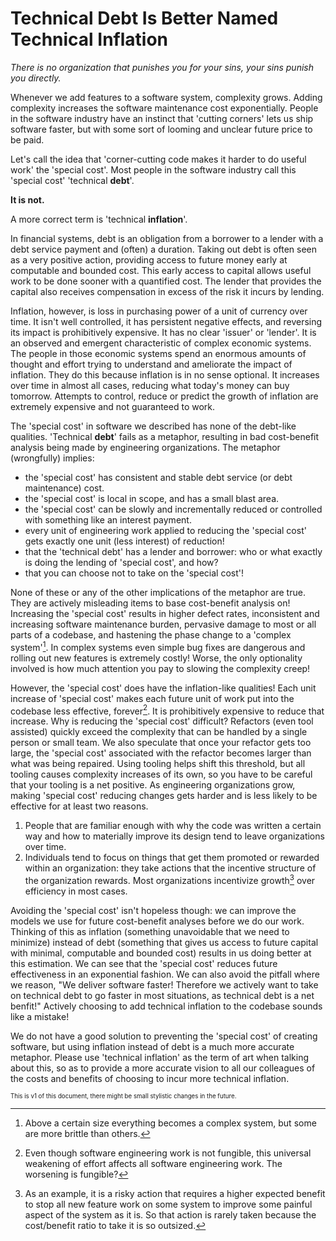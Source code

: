 # Technical Debt Is Better Named Technical Inflation

_There is no organization that punishes you for your sins, your sins punish you directly._

  Whenever we add features to a software system, complexity grows. Adding complexity increases the software maintenance cost exponentially.
  People in the software industry have an instinct that 'cutting corners' lets us ship software faster, but with some sort of looming and unclear future price to be paid.

  Let's call the idea that 'corner-cutting code makes it harder to do useful work' the 'special cost'.  Most people in the software industry call this 'special cost' 'technical __debt__'.

  __It is not.__

  A more correct term is 'technical __inflation__'.

  In financial systems, debt is an obligation from a borrower to a lender with a debt service payment and (often) a duration.  Taking out debt is often seen as a very positive action, providing access to future money early at computable and bounded cost. This early access to capital allows useful work to be done sooner with a quantified cost. The lender that provides the capital also receives compensation in excess of the risk it incurs by lending.

  Inflation, however, is loss in purchasing power of a unit of currency over time. It isn't well controlled, it has persistent negative effects, and reversing its impact is prohibitively expensive.  It has no clear 'issuer' or 'lender'.  It is an observed and emergent characteristic of complex economic systems.  The people in those economic systems spend an enormous amounts of thought and effort trying to understand and ameliorate the impact of inflation.  They do this because inflation is in no sense optional.  It increases over time in almost all cases, reducing what today's money can buy tomorrow.  Attempts to control, reduce or predict the growth of inflation are extremely expensive and not guaranteed to work.

The 'special cost' in software we described has none of the debt-like qualities. 'Technical __debt__' fails as a metaphor, resulting in bad cost-benefit analysis being made by engineering organizations. The metaphor (wrongfully) implies:
  * the 'special cost' has consistent and stable debt service (or debt maintenance) cost.
  * the 'special cost' is local in scope, and has a small blast area.
  * the 'special cost' can be slowly and incrementally reduced or controlled with something like an interest payment.
  * every unit of engineering work applied to reducing the 'special cost' gets exactly one unit (less interest) of reduction!
  * that the 'technical debt' has a lender and borrower: who or what exactly is doing the lending of 'special cost', and how?
  * that you can choose not to take on the 'special cost'!

  None of these or any of the other implications of the metaphor are true. They are actively misleading items to base cost-benefit analysis on! Increasing the 'special cost' results in higher defect rates, inconsistent and increasing software maintenance burden, pervasive damage to most or all parts of a codebase, and hastening the phase change to a 'complex system'[^1].  In complex systems even simple bug fixes are dangerous and rolling out new features is extremely costly! Worse, the only optionality involved is how much attention you pay to slowing the complexity creep!

  However, the 'special cost' does have the inflation-like qualities! Each unit increase of 'special cost' makes each future unit of work put into the codebase less effective, forever[^2]. It is prohibitively expensive to reduce that increase.  Why is reducing the 'special cost' difficult? Refactors (even tool assisted) quickly exceed the complexity that can be handled by a single person or small team.  We also speculate that once your refactor gets too large, the 'special cost' associated with the refactor becomes larger than what was being repaired.  Using tooling helps shift this threshold, but all tooling causes complexity increases of its own, so you have to be careful that your tooling is a net positive. As engineering organizations grow, making 'special cost' reducing changes gets harder and is less likely to be effective for at least two reasons.

1. People that are familiar enough with why the code was written a certain way and how to materially improve its design tend to leave organizations over time.
2. Individuals tend to focus on things that get them promoted or rewarded within an organization: they take actions that the incentive structure of the organization rewards. Most organizations incentivize growth[^3] over efficiency in most cases.

  Avoiding the 'special cost' isn't hopeless though: we can improve the models we use for future cost-benefit analyses before we do our work. Thinking of this as inflation (something unavoidable that we need to minimize) instead of debt (something that gives us access to future capital with minimal, computable and bounded cost) results in us doing better at this estimation.  We can see that the 'special cost' reduces future effectiveness in an exponential fashion. We can also avoid the pitfall where we reason, "We deliver software faster! Therefore we actively want to take on technical debt to go faster in most situations, as technical debt is a net benfit!" Actively choosing to add technical inflation to the codebase sounds like a mistake!

  We do not have a good solution to preventing the 'special cost' of creating software, but using inflation instead of debt is a much more accurate metaphor. Please use 'technical inflation' as the term of art when talking about this, so as to provide a more accurate vision to all our colleagues of the costs and benefits of choosing to incur more technical inflation.

[^1]: Above a certain size everything becomes a complex system, but some are more brittle than others.
[^2]: Even though software engineering work is not fungible, this universal weakening of effort affects all software engineering work.  The worsening is fungible?
[^3]: As an example, it is a risky action that requires a higher expected benefit to stop all new feature work on some system to improve some painful aspect of the system as it is.  So that action is rarely taken because the cost/benefit ratio to take it is so outsized.

<sup><sub>This is v1 of this document, there might be small stylistic changes in the future.</sub></sup>
